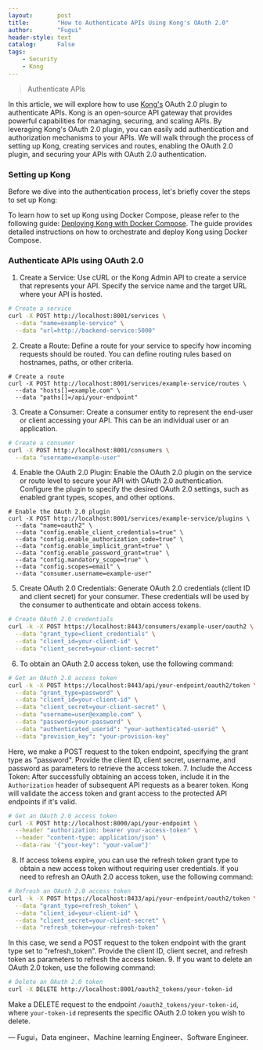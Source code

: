 ```yaml
---
layout:       post
title:        "How to Authenticate APIs Using Kong's OAuth 2.0"
author:       "Fugui"
header-style: text
catalog:      False
tags:
    - Security
    - Kong
---
```


> Authenticate APIs

In this article, we will explore how to use [Kong's](https://github.com/Kong/kong) OAuth 2.0 plugin to authenticate APIs. Kong is an open-source API gateway that provides powerful capabilities for managing, securing, and scaling APIs. By leveraging Kong's OAuth 2.0 plugin, you can easily add authentication and authorization mechanisms to your APIs. We will walk through the process of setting up Kong, creating services and routes, enabling the OAuth 2.0 plugin, and securing your APIs with OAuth 2.0 authentication.

### Setting up Kong

Before we dive into the authentication process, let's briefly cover the steps to set up Kong:

To learn how to set up Kong using Docker Compose, please refer to the following guide: [Deploying Kong with Docker Compose](https://fuguixing.github.io/2023/05/03/kong-deploy/). The guide provides detailed instructions on how to orchestrate and deploy Kong using Docker Compose.

### Authenticate APIs using OAuth 2.0

1. Create a Service: Use cURL or the Kong Admin API to create a service that represents your API. Specify the service name and the target URL where your API is hosted.
```bash
# Create a service
curl -X POST http://localhost:8001/services \
  --data "name=example-service" \
  --data "url=http://backend-service:5000"
```  
2. Create a Route: Define a route for your service to specify how incoming requests should be routed. You can define routing rules based on hostnames, paths, or other criteria.
```
# Create a route
curl -X POST http://localhost:8001/services/example-service/routes \
  --data "hosts[]=example.com" \
  --data "paths[]=/api/your-endpoint"
```
3. Create a Consumer: Create a consumer entity to represent the end-user or client accessing your API. This can be an individual user or an application.
```bash
# Create a consumer
curl -X POST http://localhost:8001/consumers \
  --data "username=example-user"
```  
4. Enable the OAuth 2.0 Plugin: Enable the OAuth 2.0 plugin on the service or route level to secure your API with OAuth 2.0 authentication. Configure the plugin to specify the desired OAuth 2.0 settings, such as enabled grant types, scopes, and other options.
```
# Enable the OAuth 2.0 plugin
curl -X POST http://localhost:8001/services/example-service/plugins \
  --data "name=oauth2" \
  --data "config.enable_client_credentials=true" \
  --data "config.enable_authorization_code=true" \
  --data "config.enable_implicit_grant=true" \
  --data "config.enable_password_grant=true" \
  --data "config.mandatory_scope=true" \
  --data "config.scopes=email" \
  --data "consumer.username=example-user"
```
5. Create OAuth 2.0 Credentials: Generate OAuth 2.0 credentials (client ID and client secret) for your consumer. These credentials will be used by the consumer to authenticate and obtain access tokens.
```bash
# Create OAuth 2.0 credentials
curl -k -X POST https://localhost:8443/consumers/example-user/oauth2 \
  --data "grant_type=client_credentials" \
  --data "client_id=your-client-id" \
  --data "client_secret=your-client-secret"
```
6. To obtain an OAuth 2.0 access token, use the following command:
```bash
# Get an OAuth 2.0 access token
curl -k -X POST https://localhost:8443/api/your-endpoint/oauth2/token \
  --data "grant_type=password" \
  --data "client_id=your-client-id" \
  --data "client_secret=your-client-secret" \
  --data "username=user@example.com" \
  --data "password=your-password" \
  --data "authenticated_userid": "your-authenticated-userid" \
  --data "provision_key": "your-provision-key"
```
Here, we make a POST request to the token endpoint, specifying the grant type as "password". Provide the client ID, client secret, username, and password as parameters to retrieve the access token.
7. Include the Access Token: After successfully obtaining an access token, include it in the `Authorization` header of subsequent API requests as a bearer token. Kong will validate the access token and grant access to the protected API endpoints if it's valid.
```bash
# Get an OAuth 2.0 access token
curl -X POST http://localhost:8000/api/your-endpoint \
  --header "authorization: bearer your-access-token" \
  --header "content-type: application/json" \
  --data-raw '{"your-key": "your-value"}'
```
8. If access tokens expire, you can use the refresh token grant type to obtain a new access token without requiring user credentials. If you need to refresh an OAuth 2.0 access token, use the following command:
```bash
# Refresh an OAuth 2.0 access token
curl -k -X POST https://localhost:8433/api/your-endpoint/oauth2/token \
  --data "grant_type=refresh_token" \
  --data "client_id=your-client-id" \
  --data "client_secret=your-client-secret" \
  --data "refresh_token=your-refresh-token"
```
In this case, we send a POST request to the token endpoint with the grant type set to "refresh_token". Provide the client ID, client secret, and refresh token as parameters to refresh the access token.
9. If you want to delete an OAuth 2.0 token, use the following command:
```bash
# Delete an OAuth 2.0 token
curl -X DELETE http://localhost:8001/oauth2_tokens/your-token-id
```
Make a DELETE request to the endpoint `/oauth2_tokens/your-token-id`, where `your-token-id` represents the specific OAuth 2.0 token you wish to delete.

— Fugui，Data engineer、Machine learning Engineer、Software Engineer.
